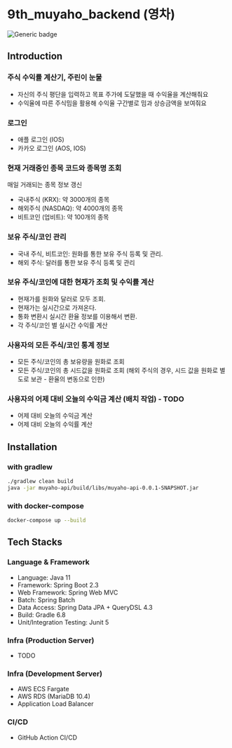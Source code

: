 # 9th_muyaho_backend (영차)
![Generic badge](https://img.shields.io/badge/version-0.0.3-orange.svg)
## Introduction
### 주식 수익률 계산기, 주린이 눈물

- 자신의 주식 평단을 입력하고 목표 주가에 도달했을 때 수익율을 계산해줘요
- 수익율에 따른 주식밈을 활용해 수익율 구간별로 밈과 상승금액을 보여줘요

### 로그인
- 애플 로그인 (IOS)
- 카카오 로그인 (AOS, IOS)

### 현재 거래중인 종목 코드와 종목명 조회
매일 거래되는 종목 정보 갱신
- 국내주식 (KRX):  약 3000개의 종목
- 해외주식 (NASDAQ): 약 4000개의 종목
- 비트코인 (업비트): 약 100개의 종목

### 보유 주식/코인 관리
- 국내 주식, 비트코인: 원화를 통한 보유 주식 등록 및 관리.
- 해외 주식: 달러를 통한 보유 주식 등록 및 관리

### 보유 주식/코인에 대한 현재가 조회 및 수익률 계산
- 현재가를 원화와 달러로 모두 조회.
- 현재가는 실시간으로 가져온다.
- 통화 변환시 실시간 환율 정보를 이용해서 변환.
- 각 주식/코인 별 실시간 수익률 계산

### 사용자의 모든 주식/코인 통계 정보
- 모든 주식/코인의 총 보유량을 원화로 조회
- 모든 주식/코인의 총 시드값을 원화로 조회 (해외 주식의 경우, 시드 값을 원화로 별도로 보관 - 환율의 변동으로 인한)

### 사용자의 어제 대비 오늘의 수익금 계산 (배치 작업) - TODO
- 어제 대비 오늘의 수익금 계산
- 어제 대비 오늘의 수익률 계산


## Installation

### with gradlew

```bash
./gradlew clean build
java -jar muyaho-api/build/libs/muyaho-api-0.0.1-SNAPSHOT.jar 
```

### with docker-compose

```bash
docker-compose up --build
```

## Tech Stacks
### Language & Framework
- Language: Java 11
- Framework: Spring Boot 2.3
- Web Framework: Spring Web MVC
- Batch: Spring Batch
- Data Access: Spring Data JPA + QueryDSL 4.3
- Build: Gradle 6.8
- Unit/Integration Testing: Junit 5

### Infra (Production Server)
- TODO

### Infra (Development Server)
- AWS ECS Fargate
- AWS RDS (MariaDB 10.4)
- Application Load Balancer

### CI/CD
- GitHub Action CI/CD
